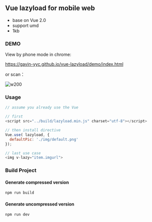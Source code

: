 ## Vue lazyload for mobile web

* base on Vue 2.0
* support umd
* 1kb

### DEMO

View by phone mode in chrome:

https://gavin-yyc.github.io/vue-lazyload/demo/index.html

or scan：

![w200](http://img.youthol.top/eb2914ce57371d3b2951fc9e056bb3f4.png)

### Usage

```javascript
// assume you already use the Vue

// first
<script src="../build/lazyload.min.js" charset="utf-8"></script>

// then install directive
Vue.use( lazyload, {
  defaultPic: './img/default.png'
});

// last use case
<img v-lazy="item.imgurl">
```

### Build Project

#### Generate compressed version

```javascript
npm run build
```

#### Generate uncompressed version

```javascript
npm run dev
```
